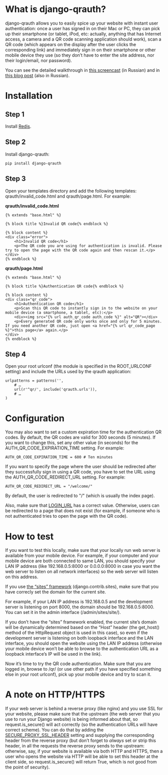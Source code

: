 What is django-qrauth?
======================

django-qrauth allows you to easily spice up your website with instant user authentication: once a user has signed in on their Mac or PC, they can pick up their smartphone (or tablet, iPod, etc: actually, anything that has Internet access, a camera and a QR code scanning application should work), scan a QR code (which appears on the display after the user clicks the corresponding link) and immediately sign in on their smartphone or other mobile device they use (so they don’t have to enter the site address, nor their login/email, nor password).

You can see the detailed walkthrough in [this screencast](http://www.youtube.com/watch?v=6ob3oR_Frhk) (in Russian) and in [this blog post](http://habrahabr.ru/post/181093/) (also in Russian).

Installation
============

Step 1
------

Install [Redis](http://redis.io/).

Step 2
------

Install django-qrauth:

    pip install django-qrauth

Step 3
------

Open your templates directory and add the following templates: qrauth/invalid_code.html and qrauth/page.html. For example:

**qrauth/invalid_code.html**

    {% extends "base.html" %}

    {% block title %}Invalid QR code{% endblock %}

    {% block content %}
    <div class="error">
        <h1>Invalid QR code</h1>
        <p>The QR code you are using for authentication is invalid. Please try to open the page with the QR code again and then rescan it.</p>
    </div>
    {% endblock %}

**qrauth/page.html**

    {% extends "base.html" %}

    {% block title %}Authentication QR code{% endblock %}

    {% block content %}
    <div class="qr_code">
        <h1>Authentication QR code</h1>
        <p>Scan this QR code to instantly sign in to the website on your mobile device (a smartphone, a tablet, etc):</p>
        <div><img src="{% url auth_qr_code auth_code %}" alt="QR"></div>
        <p>Every generated QR code only works once and only for 5 minutes. If you need another QR code, just open <a href="{% url qr_code_page %}">this page</a> again.</p>
    </div>
    {% endblock %}

Step 4
------

Open your root urlconf (the module is specified in the ROOT_URLCONF setting) and include the URLs used by the qrauth application:

    urlpatterns = patterns('',
        # …
        url(r'^qr/', include('qrauth.urls')),
        # …
    )

Configuration
=============

You may also want to set a custom expiration time for the authentication QR codes. By default, the QR codes are valid for 300 seconds (5 minutes). If you want to change this, set any other value (in seconds) for the AUTH_QR_CODE_EXPIRATION_TIME setting. For example:

    AUTH_QR_CODE_EXPIRATION_TIME = 600 # Ten minutes

If you want to specify the page where the user should be redirected after they successfully sign in using a QR code, you have to set the URL using the AUTH_QR_CODE_REDIRECT_URL setting. For example:

    AUTH_QR_CODE_REDIRECT_URL = "/welcome/"

By default, the user is redirected to "/" (which is usually the index page).

Also, make sure that [LOGIN_URL](https://docs.djangoproject.com/en/dev/ref/settings/#login-url) has a correct value. Otherwise, users can be redirected to a page that does not exist (for example, if someone who is not authenticated tries to open the page with the QR code).

How to test
===========

If you want to test this locally, make sure that your locally run web server is available from your mobile device. For example, if your computer and your mobile device are both connected to same LAN, you should specify your LAN IP address (like 192.168.0.5:8000 or 0.0.0.0:8000 in case you want the web server to listen on all network interfaces) so the web server will listen on this address.

If you use [the “sites” framework](https://docs.djangoproject.com/en/dev/ref/contrib/sites/) (django.contrib.sites), make sure that you have correcly set the domain for the current site.

For example, if your LAN IP address is 192.168.0.5 and the development server is listening on port 8000, the domain should be 192.168.0.5:8000. You can set it in the admin interface (/admin/sites/site/).

If you don’t have the “sites” framework enabled, the current site’s domain will be dynamically determined based on the “Host” header (the get_host() method of the HttpRequest object is used in this case), so even if the development server is listening on both loopback interface and the LAN interface, you should open the website using the LAN IP address (otherwise your mobile device won’t be able to browse to the authentication URL as a loopback interface’s IP will be used in the link).

Now it’s time to try the QR code authentication. Make sure that you are logged in, browse to /qr/ (or use other path if you have specified something else in your root urlconf), pick up your mobile device and try to scan it.

A note on HTTP/HTTPS
====================

If your web server is behind a reverse proxy (like nginx) and you use SSL for your website, please make sure that the upstream (the web server that you use to run your Django website) is being informed about that, so request.is_secure() will act correctly (so the authentication URLs will have correct scheme). You can do that by adding the [SECURE_PROXY_SSL_HEADER](https://docs.djangoproject.com/en/dev/ref/settings/#secure-proxy-ssl-header) setting and supplying the corresponding header from the reverse proxy (but don’t forget to _always_ set or strip this header, in all the requests the reverse proxy sends to the upstream: otherwise, say, if your website is available via both HTTP and HTTPS, then a user who opens the website via HTTP will be able to set this header at the client side, so request.is_secure() will return True, which is not good from the point of security).
